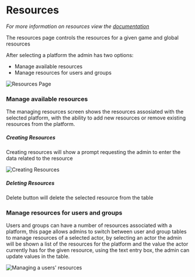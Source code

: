 # Resources
*For more information on resources view the <a href="../resource.md">documentation</a>*

The resources page controls the resources for a given game and global resources

After selecting a platform the admin has two options:
* Manage available resources
* Manage resources for users and groups

![Resources Page](../../images/features/admin/ResourcesManage.png)

### Manage available resources
The managing resources screen shows the resources assosiated with the selected platform, with the ability to add new resources or remove existing resources from the platform.
##### Creating Resources
Creating resources will show a prompt requesting the admin to enter the data related to the resource

![Creating Resources](../../images/features/admin/ResourcesCreate.png)

##### Deleting Resources
Delete button will delete the selected resource from the table

### Manage resources for users and groups
Users and groups can have a number of resources associated with a platform, this page allows admins to switch between user and group tables to manage resources of a selected actor, by selecting an actor the admin will be shown a list of the resources for the platform and the value the actor currently has for the given resource, using the text entry box, the admin can update values in the table.

![Managing a users' resources](../../images/features/admin/ResourcesActorManage.png)